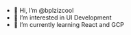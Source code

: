 - 👋 Hi, I’m @bplzizcool
- 👀 I’m interested in UI Development
- 🌱 I’m currently learning React and GCP

<!---
bplzizcool/bplzizcool is a ✨ special ✨ repository because its `README.md` (this file) appears on your GitHub profile.
You can click the Preview link to take a look at your changes.
--->
